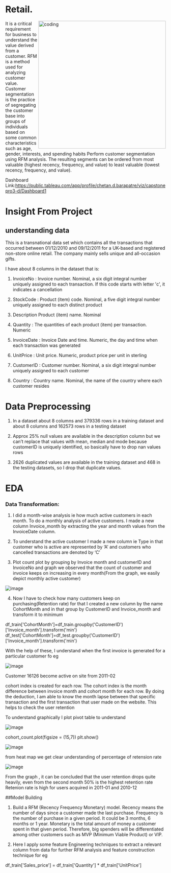 # Retail.

<img align="right" alt="coding" width="400" src="https://191-dev.s3.ap-southeast-1.amazonaws.com/wp-content/uploads/2021/02/22172404/SPF-Scam-CheckingOut.gif">


It is a critical requirement for business to understand the value derived from a customer. RFM is a method used for analyzing customer value.
Customer segmentation is the practice of segregating the customer base into groups of individuals based on some common characteristics such as age, gender, interests, and spending habits
Perform customer segmentation using RFM analysis. The resulting segments can be ordered from most valuable (highest recency, frequency, and value) to least valuable (lowest recency, frequency, and value).

Dashboard Link:https://public.tableau.com/app/profile/chetan.d.barapatre/viz/capstonepro3-d/Dashboard1


# Insight From Project

## understanding data 

This is a transnational data set which contains all the transactions that occurred between 01/12/2010 and 09/12/2011 for a UK-based and registered non-store online retail. The company mainly sells unique and all-occasion gifts.


I have about 8 columns in the dataset that is:

1) InvoiceNo  : Invoice number. Nominal, a six digit integral number uniquely assigned to each transaction. If this code starts with letter 'c', it indicates a cancellation

2) StockCode  : Product (item) code. Nominal, a five digit integral number uniquely assigned to each distinct product

3) Description	Product (item) name. Nominal

4) Quantity : The quantities of each product (item) per transaction. Numeric

5) InvoiceDate : Invoice Date and time. Numeric, the day and time when each transaction was generated

6) UnitPrice : Unit price. Numeric, product price per unit in sterling

7) CustomerID : Customer number. Nominal, a six digit integral number uniquely assigned to each customer

8) Country : Country name. Nominal, the name of the country where each customer resides

# Data Preprocessing

1)	In a dataset about 8 columns and 379336 rows in a training dataset and about 8 columns and 162573 rows in a testing dataset
	
2)	Approx 25% null values are available in the description column but we can’t replace that values with mean, median and mode because customerID is uniquely identified, so basically have to drop nan values rows
	
3)	2626 duplicated values are available in the training dataset and 468 in the testing datasets, so I drop that duplicate values.

# EDA 
### Data Transformation:

1)	I did a month-wise analysis ie how much active customers in each month. To do a monthly analysis of active customers. I made a new column Invoice_month by extracting the year and month values from the InvoiceDate column.

2)	To understand the active customer I made a new column ie Type in that customer who is active are represented by ‘A’ and customers who cancelled transactions are denoted by ‘C’

3)	Plot count plot by grouping by Invoice month and customerID and InvoiceNo and graph we observed that the count of customer and invoice keeps on increasing in every month(From the graph, we easily depict monthly active customer)


![image](https://user-images.githubusercontent.com/117656346/217812260-fef6b622-1e6a-4165-9a92-fd8ee16dcb5d.png)

4)  Now I have to check how many customers keep on purchasing(Retention rate) for that I created a new column by the name CohortMonth and in that group by CustomerID and Invoice_month and transform it to minimum

df_train['CohortMonth']=df_train.groupby('CustomerID')['Invoice_month'].transform('min')
df_test['CohortMonth']=df_test.groupby('CustomerID')['Invoice_month'].transform('min')

With the help of these, I understand when the first invoice is generated for a particular customer fo eg

![image](https://user-images.githubusercontent.com/117656346/218047789-c76e2886-5257-4028-9b5a-2b1755099b21.png)

Customer 16126 become active on site from 2011-02


cohort index is created for each row. The cohort index is the month difference between invoice month and cohort month for each row. By doing the deduction, I am able to know the month lapse between that specific transaction and the first transaction that user made on the website. This helps to check the user retention

To understand graphically I plot pivot table to understand 

![image](https://user-images.githubusercontent.com/117656346/218056783-1cada95c-6edf-41c8-8402-5c7363b7f46e.png)


cohort_count.plot(figsize = (15,7))
plt.show()

![image](https://user-images.githubusercontent.com/117656346/218060516-8a5fb8b8-5142-4215-b64b-f1bf9263cb4a.png)

from heat map we get clear understanding of percentage of retension rate

![image](https://user-images.githubusercontent.com/117656346/218068649-4cd4faf6-7c27-45ce-9c08-b834679abde9.png)

From the graph , it can be concluded that the user retention drops quite heavily, even from the second month 50% is the highest retention rate Retenion rate is high for users acquired in 2011-01 and 2010-12

##Model Building

1) Build a RFM (Recency Frequency Monetary) model. Recency means the number of days since a customer made the last purchase. Frequency is the number of purchase in a given period. It could be 3 months, 6 months or 1 year. Monetary is the total amount of money a customer spent in that given period. Therefore, big spenders will be differentiated among other customers such as MVP (Minimum Viable Product) or VIP.

2) Here I apply some feature Engineering techniques to extract a relevant column from data for further RFM analysis  and feature construction technique for eg

df_train['Sales_price'] = df_train['Quantity'] * df_train['UnitPrice']

























